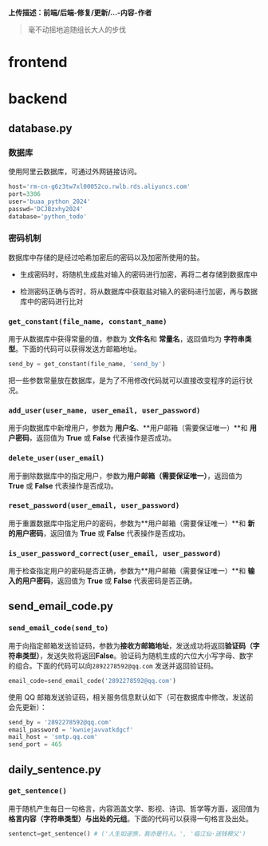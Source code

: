 **上传描述：前端/后端-修复/更新/...-内容-作者**

> 毫不动摇地追随组长大人的步伐

# frontend



# backend

## database.py

### 数据库

使用阿里云数据库，可通过外网链接访问。

```python
host='rm-cn-g6z3tw7xl00052co.rwlb.rds.aliyuncs.com'
port=3306
user='buaa_python_2024'
passwd='DCJBzxhy2024'
database='python_todo'
```

### 密码机制

数据库中存储的是经过哈希加密后的密码以及加密所使用的盐。

- 生成密码时，将随机生成盐对输入的密码进行加密，再将二者存储到数据库中

- 检测密码正确与否时，将从数据库中获取盐对输入的密码进行加密，再与数据库中的密码进行比对

### `get_constant(file_name, constant_name)`

用于从数据库中获得常量的值，参数为 **文件名**和 **常量名**，返回值均为 **字符串类型**。下面的代码可以获得发送方邮箱地址。

```python
send_by = get_constant(file_name, 'send_by')
```

把一些参数常量放在数据库，是为了不用修改代码就可以直接改变程序的运行状况。

### `add_user(user_name, user_email, user_password)`

用于向数据库中新增用户，参数为 **用户名**、**用户邮箱（需要保证唯一）**和 **用户密码**，返回值为 **True** 或 **False** 代表操作是否成功。

### `delete_user(user_email)`

用于删除数据库中的指定用户，参数为**用户邮箱（需要保证唯一）**，返回值为 **True** 或 **False** 代表操作是否成功。

### `reset_password(user_email, user_password)`

用于重置数据库中指定用户的密码，参数为**用户邮箱（需要保证唯一）**和 **新的用户密码**，返回值为 **True** 或 **False** 代表操作是否成功。

### `is_user_password_correct(user_email, user_password)`

用于检查指定用户的密码是否正确，参数为**用户邮箱（需要保证唯一）**和 **输入的用户密码**，返回值为 **True** 或 **False** 代表密码是否正确。

## send_email_code.py

### `send_email_code(send_to)`

用于向指定邮箱发送验证码，参数为**接收方邮箱地址**，发送成功将返回**验证码（字符串类型）**，发送失败将返回**False**。验证码为随机生成的六位大小写字母、数字的组合。下面的代码可以向`2892278592@qq.com` 发送并返回验证码。

```python
email_code=send_email_code('2892278592@qq.com')
```

使用 QQ 邮箱发送验证码，相关服务信息默认如下（可在数据库中修改，发送前会先更新）：

```python
send_by = '2892278592@qq.com'
email_password = 'kwniejavvatkdgcf'
mail_host = 'smtp.qq.com'
send_port = 465
```

## daily_sentence.py

### `get_sentence()`

用于随机产生每日一句格言，内容涵盖文学、影视、诗词、哲学等方面，返回值为**格言内容（字符串类型）与出处的元组**。下面的代码可以获得一句格言及出处。

```python
sentenct=get_sentence()	# ('人生如逆旅，我亦是行人。', '临江仙·送钱穆父')
```

